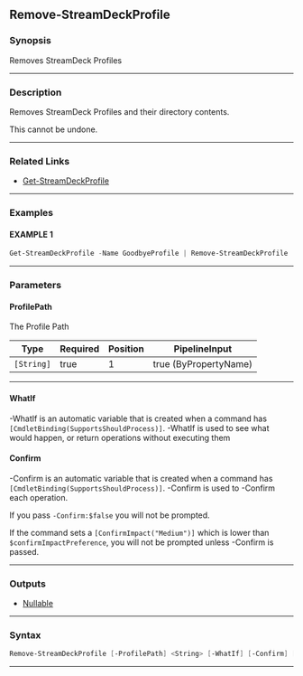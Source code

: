 Remove-StreamDeckProfile
------------------------
### Synopsis
Removes StreamDeck Profiles

---
### Description

Removes StreamDeck Profiles and their directory contents.

This cannot be undone.

---
### Related Links
* [Get-StreamDeckProfile](Get-StreamDeckProfile.md)



---
### Examples
#### EXAMPLE 1
```PowerShell
Get-StreamDeckProfile -Name GoodbyeProfile | Remove-StreamDeckProfile
```

---
### Parameters
#### **ProfilePath**

The Profile Path






|Type      |Required|Position|PipelineInput        |
|----------|--------|--------|---------------------|
|`[String]`|true    |1       |true (ByPropertyName)|



---
#### **WhatIf**
-WhatIf is an automatic variable that is created when a command has ```[CmdletBinding(SupportsShouldProcess)]```.
-WhatIf is used to see what would happen, or return operations without executing them
#### **Confirm**
-Confirm is an automatic variable that is created when a command has ```[CmdletBinding(SupportsShouldProcess)]```.
-Confirm is used to -Confirm each operation.
    
If you pass ```-Confirm:$false``` you will not be prompted.
    
    
If the command sets a ```[ConfirmImpact("Medium")]``` which is lower than ```$confirmImpactPreference```, you will not be prompted unless -Confirm is passed.

---
### Outputs
* [Nullable](https://learn.microsoft.com/en-us/dotnet/api/System.Nullable)




---
### Syntax
```PowerShell
Remove-StreamDeckProfile [-ProfilePath] <String> [-WhatIf] [-Confirm] [<CommonParameters>]
```
---
